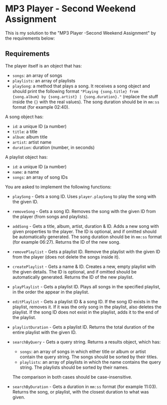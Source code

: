 # MP3 Player - Second Weekend Assignment

This is my solution to the "MP3 Player -Second Weekend Assignment" by the requirements below:

## Requirements
The player itself is an object that has:
- `songs`: an array of songs
- `playlists`: an array of playlists
- `playSong`: a method that plays a song.
It receives a song object and should print the following format `"Playing {song.title} from {song.album} by {song.artist} | {song.duration}."` (replace the stuff inside the `{}` with the real values).
The song duration should be in `mm:ss` format (for example 02:40).

A song object has:
- `id`: a unique ID (a number)
- `title`: a title
- `album`: album title
- `artist`: artist name
- `duration`: duration (number, in seconds)

A playlist object has:
- `id`: a unique ID (a number)
- `name`: a name
- `songs`: an array of song IDs

You are asked to implement the following functions:
- `playSong` - Gets a song ID. Uses `player.playSong` to play the song with the given ID.
- `removeSong` - Gets a song ID. Removes the song with the given ID from the player (from songs and playlists).
- `addSong` - Gets a title, album, artist, duration & ID. Adds a new song with given properties to the player. The ID is optional, and if omitted should be automatically generated. The song duration should be in `mm:ss` format (for example 06:27). Returns the ID of the new song.
- `removePlaylist` - Gets a playlist ID. Remove the playlist with the given ID from the player (does not delete the songs inside it).
- `createPlaylist` - Gets a name & ID. Creates a new, empty playlist with the given details. The ID is optional, and if omitted should be automatically generated. Returns the ID of the new playlist.
- `playPlaylist` - Gets a playlist ID. Plays all songs in the specified playlist, in the order the appear in the playlist.
- `editPlaylist` - Gets a playlist ID & a song ID. If the song ID exists in the playlist, removes it. If it was the only song in the playlist, also deletes the playlist. If the song ID does not exist in the playlist, adds it to the end of the playlist.
- `playlistDuration` - Gets a playlist ID. Returns the total duration of the entire playlist with the given ID.
- `searchByQuery` - Gets a query string. Returns a results object, which has:
  - `songs`: an array of songs in which either title or album or artist contain the query string. The songs should be sorted by their titles.
  - `playlists`: an array of playlists in which the name contains the query string. The playlists should be sorted by their names.
  
  The comparison in both cases should be case-insensitive.
- `searchByDuration` - Gets a duration in `mm:ss` format (for example 11:03). Returns the song, or playlist, with the closest duration to what was given.
